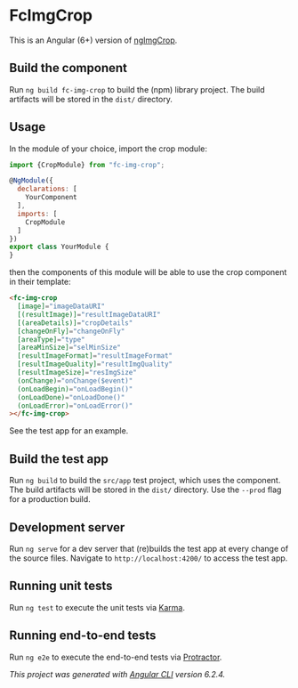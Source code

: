 # FcImgCrop

This is an Angular (6+) version of [ngImgCrop](https://github.com/famicity/ngImgCrop).

## Build the component

Run `ng build fc-img-crop` to build the (npm) library project. The build artifacts will be stored in the `dist/` directory.

## Usage

In the module of your choice, import the crop module:

```js
import {CropModule} from "fc-img-crop";

@NgModule({
  declarations: [
    YourComponent
  ],
  imports: [
    CropModule
  ]
})
export class YourModule {
}
```

then the components of this module will be able to use the crop component in their template:

```html
<fc-img-crop
  [image]="imageDataURI"
  [(resultImage)]="resultImageDataURI"
  [(areaDetails)]="cropDetails"
  [changeOnFly]="changeOnFly"
  [areaType]="type"
  [areaMinSize]="selMinSize"
  [resultImageFormat]="resultImageFormat"
  [resultImageQuality]="resultImgQuality"
  [resultImageSize]="resImgSize"
  (onChange)="onChange($event)"
  (onLoadBegin)="onLoadBegin()"
  (onLoadDone)="onLoadDone()"
  (onLoadError)="onLoadError()"
></fc-img-crop>
```

See the test app for an example.

## Build the test app

Run `ng build` to build the `src/app` test project, which uses the component. 
The build artifacts will be stored in the `dist/` directory. 
Use the `--prod` flag for a production build.

## Development server

Run `ng serve` for a dev server that (re)builds the test app at every change of the source files. 
Navigate to `http://localhost:4200/` to access the test app. 

## Running unit tests

Run `ng test` to execute the unit tests via [Karma](https://karma-runner.github.io).

## Running end-to-end tests

Run `ng e2e` to execute the end-to-end tests via [Protractor](http://www.protractortest.org/).

_This project was generated with [Angular CLI](https://github.com/angular/angular-cli) version 6.2.4._
